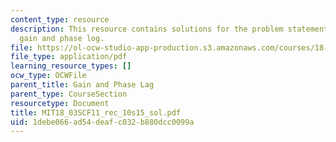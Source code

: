 ```yaml
---
content_type: resource
description: This resource contains solutions for the problem statements related to
  gain and phase log.
file: https://ol-ocw-studio-app-production.s3.amazonaws.com/courses/18-03sc-differential-equations-fall-2011/1debe066ad54deafc032b880dcc0099a_MIT18_03SCF11_rec_10s15_sol.pdf
file_type: application/pdf
learning_resource_types: []
ocw_type: OCWFile
parent_title: Gain and Phase Lag
parent_type: CourseSection
resourcetype: Document
title: MIT18_03SCF11_rec_10s15_sol.pdf
uid: 1debe066-ad54-deaf-c032-b880dcc0099a
---
```

